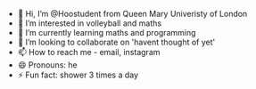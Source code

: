 - 👋 Hi, I’m @Hoostudent from Queen Mary Univeristy of London
- 👀 I’m interested in volleyball and maths 
- 🌱 I’m currently learning maths and programming
- 💞️ I’m looking to collaborate on 'havent thought of yet'
- 📫 How to reach me - email, instagram 
- 😄 Pronouns: he
- ⚡ Fun fact: shower 3 times a day

<!---
Hoostudent/Hoostudent is a ✨ special ✨ repository because its `README.md` (this file) appears on your GitHub profile.
You can click the Preview link to take a look at your changes.
--->
